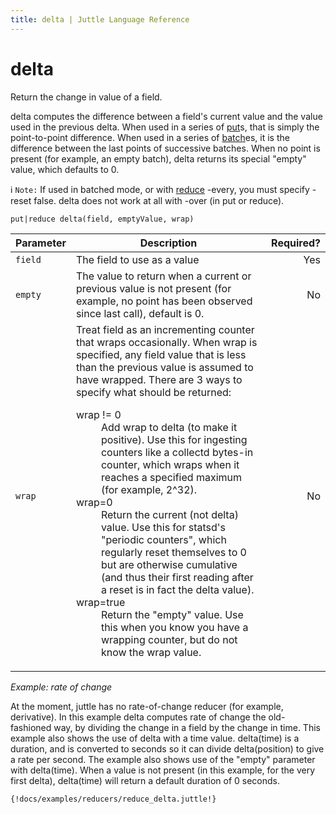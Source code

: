 ```yaml
---
title: delta | Juttle Language Reference
---
```


delta 
=====

Return the change in value of a field.

delta computes the difference between a field's current value and the
value used in the previous delta. When used in a series of
[put](../processors/put.md)s,
that is simply the point-to-point difference. When used in a series of
[batch](../processors/batch.md)es,
it is the difference between the last points of successive batches. When
no point is present (for example, an empty batch), delta returns its
special "empty" value, which defaults to 0.

:information_source: `Note:` If used in batched mode, or with
[reduce](../processors/reduce.md)
-every, you must specify -reset false. delta does not work at all with
-over (in put or reduce).

``` 
put|reduce delta(field, emptyValue, wrap)
```


Parameter  | Description   |  Required?
---------- | ------------- | ---------:
`field`    | The field to use as a value   | Yes
`empty`    | The value to return when a current or previous value is not present (for example, no point has been observed since last call), default is 0.  |  No
`wrap`     | Treat field as an incrementing counter that wraps occasionally. When wrap is specified, any field value that is less than the previous value is assumed to have wrapped. There are 3 ways to specify what should be returned: <dl><dt>wrap != 0</dt> <dd>Add wrap to delta (to make it positive). Use this for ingesting counters like a collectd bytes-in counter, which wraps when it reaches a specified maximum (for example, 2^32). </dd><dt>wrap=0</dt> <dd>Return the current (not delta) value. Use this for statsd's "periodic counters", which regularly reset themselves to 0 but are otherwise cumulative (and thus their first reading after a reset is in fact the delta value).  </dd><dt>wrap=true</dt><dd>Return the "empty" value. Use this when you know you have a wrapping counter, but do not know the wrap value. </dd></dl> | No  

_Example: rate of change_

At the moment, juttle has no rate-of-change reducer (for example,
derivative). In this example delta computes rate of change the
old-fashioned way, by dividing the change in a field by the change in
time. This example also shows the use of delta with a time value.
delta(time) is a duration, and is converted to seconds so it can divide
delta(position) to give a rate per second. The example also shows use of
the "empty" parameter with delta(time). When a value is not present (in
this example, for the very first delta), delta(time) will return a
default duration of 0 seconds.

```
{!docs/examples/reducers/reduce_delta.juttle!}
```

